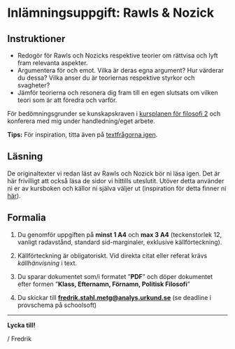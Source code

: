 # Inlämningsuppgift: Rawls & Nozick

## Instruktioner

- Redogör för Rawls och Nozicks respektive teorier om rättvisa och lyft fram relevanta aspekter. 
- Argumentera för och emot. Vilka är deras egna argument? Hur värderar du dessa? Vilka anser du är teoriernas respektive styrkor och svagheter?
- Jämför teorierna och resonera dig fram till en egen slutsats om vilken teori som är att föredra och varför. 

För bedömningsgrunder se kunskapskraven i [kursplanen för filosofi 2](kursplan_filosofi2.md) och konferera med mig under handledning/eget arbete. 

**Tips:** För inspiration, titta även på [textfrågorna igen](lasanvisningar_politisk_filosofi.md). 

## Läsning

De originaltexter vi redan läst av Rawls och Nozick bör ni läsa igen. Det är här frivilligt att också läsa de sidor vi hittills uteslutit. Utöver detta använder ni er av kursboken och källor ni själva väljer ut (inspiration för detta finner ni [här](../x_lankar/lanklista.md)). 

## Formalia

1. Du genomför uppgiften på **minst 1 A4** och **max 3 A4** (teckenstorlek 12, vanligt radavstånd, standard sid-marginaler, exklusive källförteckning). 

2. Källförteckning är obligatoriskt. Vid direkta citat eller referat krävs *källhänvisning* i text. 

3. Du sparar dokumentet som/i formatet ”**PDF**” och döper dokumentet efter formen ”**Klass, Efternamn, Förnamn, Politisk Filosofi**”

4. Du skickar till **fredrik.stahl.metg@analys.urkund.se** (se deadline i provschema på schoolsoft)

***

**Lycka till!**

/ Fredrik